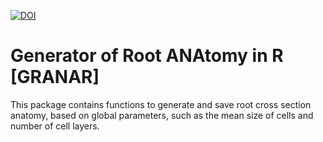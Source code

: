 [![DOI](https://zenodo.org/badge/DOI/10.5281/zenodo.3051109.svg)](https://doi.org/10.5281/zenodo.3051109)

# Generator of Root ANAtomy in R [GRANAR]

This package contains functions to generate and save root cross section anatomy, based on global parameters, such as the mean size of cells and number of cell layers. 
